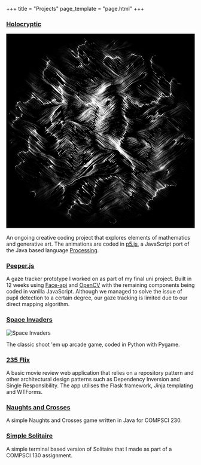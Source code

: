+++
title = "Projects"
page_template = "page.html"
+++

<div class="projects">

### [Holocryptic](https://amri.dev/Holocryptic/)
![Holocryptic - Perlin Alps](/images/projects/PerlinAlps.png)

An ongoing creative coding project that explores elements of mathematics and generative art. The animations are coded in [p5.js](https://p5js.org/), a JavaScript port of the Java based language [Processing](https://processing.org/).

### [Peeper.js](https://amri.dev/peeperjs)

A gaze tracker prototype I worked on as part of my final uni project. Built in 12 weeks using [Face-api](https://github.com/justadudewhohacks/face-api.js/) and [OpenCV](https://opencv.org/) with the remaining components being coded in vanilla JavaScript. Although we managed to solve the issue of pupil detection to a certain degree, our gaze tracking is limited due to our direct mapping algorithm.

### [Space Invaders](https://github.com/amriarshad/SpaceInvaders)
![Space Invaders](/images/projects/SpaceInvaders.png)

The classic shoot 'em up arcade game, coded in Python with Pygame.

### [235 Flix](https://github.com/amriarshad/235Flix)

A basic movie review web application that relies on a repository pattern and other architectural design patterns such as Dependency Inversion and Single Responsibility. The app utilises the Flask framework, Jinja templating and WTForms.

### [Naughts and Crosses](https://github.com/AmriArshad/NaughtsandCrosses)

A simple Naughts and Crosses game written in Java for COMPSCI 230.

### [Simple Solitaire](https://github.com/AmriArshad/SimpleSolitaire)

A simple terminal based version of Solitaire that I made as part of a COMPSCI 130 assignment.

</div>
